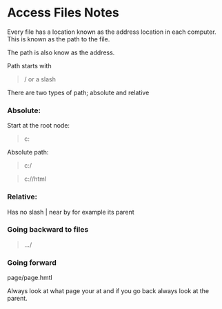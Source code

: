 # Access Files Notes 

Every file has a location known as the address location in each computer. This is known as the path to the file. 

The path is also know as the address. 

Path starts with
> / or a slash

There are two types of path; absolute and relative

### Absolute: 

Start at the root node: 

> c:

Absolute path: 

> c:/

> c://html 


### Relative: 

Has no slash |
near by for example its parent

### Going backward to files 

> .../

### Going forward 

page/page.hmtl

Always look at what page your at and if you go back always look at the parent. 







